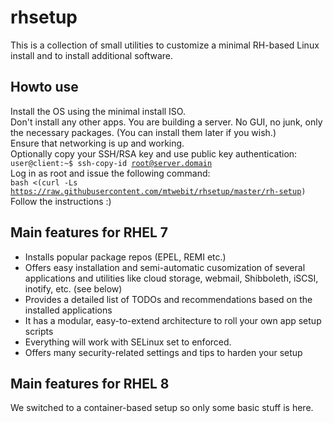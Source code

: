 # rhsetup
This is a collection of small utilities to customize a minimal RH-based Linux install and to install additional software.

## Howto use
Install the OS using the minimal install ISO.  
Don't install any other apps. You are building a server. No GUI, no junk, only the necessary packages. (You can install them later if you wish.)  
Ensure that networking is up and working.  
Optionally copy your SSH/RSA key and use public key authentication:  
<code>user@client:~$ ssh-copy-id root@server.domain</code>  
Log in as root and issue the following command:  
<code>bash &lt;(curl -Ls https://raw.githubusercontent.com/mtwebit/rhsetup/master/rh-setup)</code>  
Follow the instructions :)

## Main features for RHEL 7
* Installs popular package repos (EPEL, REMI etc.)  
* Offers easy installation and semi-automatic cusomization of several applications and utilities like cloud storage, webmail, Shibboleth, iSCSI, inotify, etc. (see below)  
* Provides a detailed list of TODOs and recommendations based on the installed applications  
* It has a modular, easy-to-extend architecture to roll your own app setup scripts  
* Everything will work with SELinux set to enforced.  
* Offers many security-related settings and tips to harden your setup  

## Main features for RHEL 8  
We switched to a container-based setup so only some basic stuff is here.
